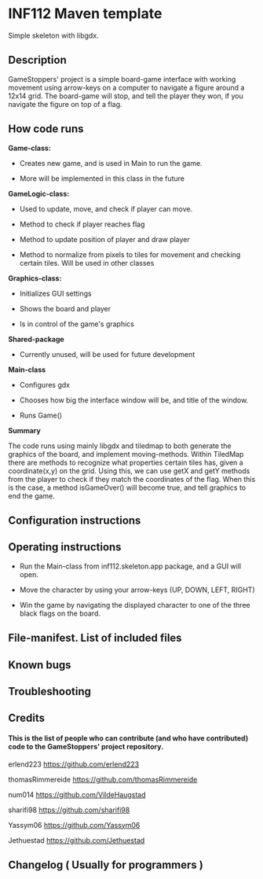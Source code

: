 # INF112 Maven template 
Simple skeleton with libgdx. 

## Description

GameStoppers' project is a simple board-game interface with working movement using arrow-keys on a computer
to navigate a figure around a 12x14 grid. The board-game will stop, and tell the player they won, if
you navigate the figure on top of a flag.

## How code runs 

**Game-class:**
* Creates new game, and is used in Main to run the game.
  
* More will be implemented in this class in the future

**GameLogic-class:**
* Used to update, move, and check if player can move. 
  
* Method to check if player reaches flag
    
* Method to update position of player and draw player
    
* Method to normalize from pixels to tiles for movement and checking certain tiles. Will be used in other classes

**Graphics-class:**
    
* Initializes GUI settings
    
* Shows the board and player
    
* Is in control of the game's graphics


**Shared-package**
* Currently unused, will be used for future development

**Main-class**
* Configures gdx
  
* Chooses how big the interface window will be, and title of the window.
    
* Runs Game()


**Summary**

The code runs using mainly libgdx and tiledmap to both generate the graphics of the board, and implement
    moving-methods. Within TiledMap there are methods to recognize what properties certain tiles has, given
    a coordinate(x,y) on the grid. Using this, we can use getX and getY methods from the player to check if
    they match the coordinates of the flag. When this is the case, a method isGameOver() will become true,
    and tell graphics to end the game.

## Configuration instructions

## Operating instructions

* Run the Main-class from inf112.skeleton.app package, and a GUI will open.

* Move the character by using your arrow-keys (UP, DOWN, LEFT, RIGHT)

* Win the game by navigating the displayed character to one of the three black flags on the board.

## File-manifest. List of included files

## Known bugs

## Troubleshooting

## Credits

#### This is the list of people who can contribute (and who have contributed) code to the GameStoppers' project repository.

erlend223 https://github.com/erlend223

thomasRimmereide https://github.com/thomasRimmereide

num014 https://github.com/VildeHaugstad

sharifi98 https://github.com/sharifi98

Yassym06 https://github.com/Yassym06

Jethuestad https://github.com/Jethuestad

## Changelog ( Usually for programmers )